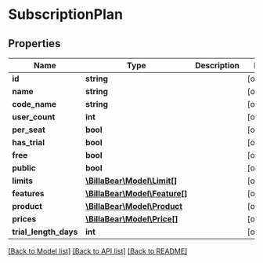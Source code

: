 # SubscriptionPlan

## Properties
Name | Type | Description | Notes
------------ | ------------- | ------------- | -------------
**id** | **string** |  | [optional] 
**name** | **string** |  | [optional] 
**code_name** | **string** |  | [optional] 
**user_count** | **int** |  | [optional] 
**per_seat** | **bool** |  | [optional] 
**has_trial** | **bool** |  | [optional] 
**free** | **bool** |  | [optional] 
**public** | **bool** |  | [optional] 
**limits** | [**\BillaBear\Model\Limit[]**](Limit.md) |  | [optional] 
**features** | [**\BillaBear\Model\Feature[]**](Feature.md) |  | [optional] 
**product** | [**\BillaBear\Model\Product**](Product.md) |  | [optional] 
**prices** | [**\BillaBear\Model\Price[]**](Price.md) |  | [optional] 
**trial_length_days** | **int** |  | [optional] 

[[Back to Model list]](../../README.md#documentation-for-models) [[Back to API list]](../../README.md#documentation-for-api-endpoints) [[Back to README]](../../README.md)

